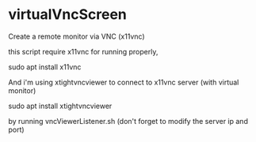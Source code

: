 # virtualVncScreen
Create a remote monitor via VNC (x11vnc)

this script require x11vnc for running properly,

sudo apt install x11vnc

And i'm using xtightvncviewer to connect to x11vnc server (with virtual monitor)

sudo apt install xtightvncviewer

by running vncViewerListener.sh (don't forget to modify the server ip and port)



